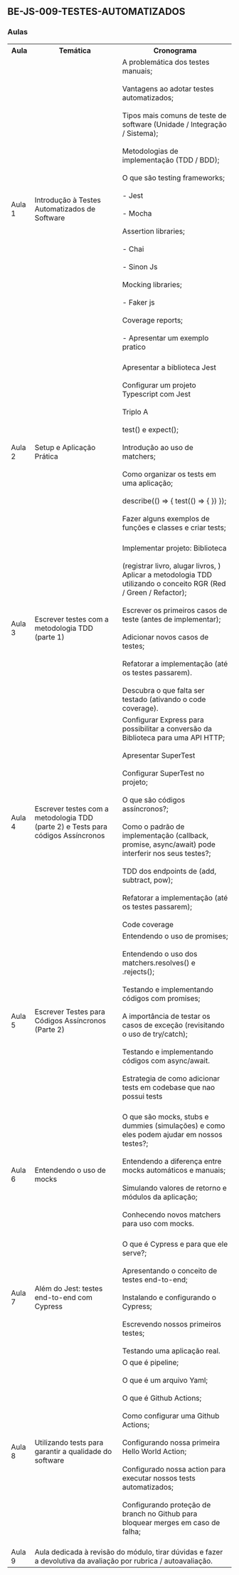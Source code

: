 ## **BE-JS-009-TESTES-AUTOMATIZADOS**

### Aulas

<table>
  <tr>
    <th>Aula</th>
    <th>Temática</th>
    <th>Cronograma</th>
  </tr>

<tr>
  <td>Aula 1</td>
  <td>Introdução à Testes Automatizados de Software</td>
  <td>
    A problemática dos testes manuais;<br /><br />
    Vantagens ao adotar testes automatizados;<br /><br />
    Tipos mais comuns de teste de software (Unidade / Integração / Sistema);<br /><br />
    Metodologias de implementação (TDD / BDD);<br /><br />
    O que são testing frameworks; <br /> <br />
      - Jest <br /> <br />
      - Mocha <br /> <br />
    Assertion libraries; <br /> <br />
      - Chai <br /> <br />
      - Sinon Js <br /> <br />
    Mocking libraries; <br /> <br />
      - Faker js  <br /> <br />
    Coverage reports; <br /> <br />
      - Apresentar um exemplo pratico <br /> <br />
  </td>
</tr>

<tr>
  <td>Aula 2</td>
  <td>Setup e Aplicação Prática</td>
  <td>
    Apresentar a biblioteca Jest <br/><br />
    Configurar um projeto Typescript com Jest <br /><br />
    Triplo A <br/><br />
    test() e expect();<br /><br />
    Introdução ao uso de matchers;<br /><br />
    Como organizar os tests em uma aplicação;<br /><br />
    describe(() => {
      test(() => {
      })
    });<br /><br />
    Fazer alguns exemplos de funções e classes e criar tests; <br /><br />
  </td>
</tr>

<tr>
  <td>Aula 3</td>
  <td>Escrever testes com a metodologia TDD (parte 1)</td>
  <td>
    Implementar projeto: Biblioteca<br /><br /> (registrar livro, alugar livros, )
    Aplicar a metodologia TDD utilizando o conceito RGR (Red / Green / Refactor);<br /><br />
    Escrever os primeiros casos de teste (antes de implementar);<br /><br />
    Adicionar novos casos de testes;<br /><br />
    Refatorar a implementação (até os testes passarem). <br /><br />
    Descubra o que falta ser testado (ativando o code coverage).
  </td>
</tr>

<tr>
  <td>Aula 4</td>
  <td>Escrever testes com a metodologia TDD (parte 2) e Tests para códigos Assíncronos</td>
  <td>
    Configurar Express para possibilitar a conversão da Biblioteca para uma API HTTP;<br /><br />
    Apresentar SuperTest<br /><br />
    Configurar SuperTest no projeto;<br /><br />
    O que são códigos assíncronos?;<br /><br />
    Como o padrão de implementação (callback, promise, async/await) pode interferir nos seus testes?;<br /><br />
    TDD dos endpoints de (add, subtract, pow);<br /><br />
    Refatorar a implementação (até os testes passarem);<br /><br />
    Code coverage
  </td>
</tr>

<tr>
  <td>Aula 5</td>
  <td>Escrever Testes para Códigos Assíncronos (Parte 2)</td>
  <td>
    Entendendo o uso de promises;<br /><br />
    Entendendo o uso dos matchers.resolves() e .rejects();<br /><br />
    Testando e implementando códigos com promises;<br /><br />
    A importância de testar os casos de exceção (revisitando o uso de try/catch);<br /><br />
    Testando e implementando códigos com async/await.<br /><br />
    Estrategia de como adicionar tests em codebase que nao possui tests<br /><br />
  </td>
</tr>

<tr>
  <td>Aula 6</td>
  <td>Entendendo o uso de mocks</td>
  <td>
    O que são mocks, stubs e dummies (simulações) e como eles podem ajudar em nossos testes?;<br /><br />
    Entendendo a diferença entre mocks automáticos e manuais;<br /><br />
    Simulando valores de retorno e módulos da aplicação;<br /><br />
    Conhecendo novos matchers para uso com mocks.<br /><br />
  </td>
</tr>

<tr>
  <td>Aula 7</td>
  <td>Além do Jest: testes end-to-end com Cypress</td>
  <td>
    O que é Cypress e para que ele serve?;<br /><br />
    Apresentando o conceito de testes end-to-end;<br /><br />
    Instalando e configurando o Cypress;<br /><br />
    Escrevendo nossos primeiros testes;<br /><br />
    Testando uma aplicação real.
  </td>
</tr>

<tr>
  <td>Aula 8</td>
  <td>Utilizando tests para garantir a qualidade do software</td>
  <td>
    O que é pipeline;<br /><br />
    O que é um arquivo Yaml; <br /><br />
    O que é Github Actions;<br /><br />
    Como configurar uma Github Actions;<br /><br />
    Configurando nossa primeira Hello World Action;<br /><br />
    Configurado nossa action para executar nossos tests automatizados;<br /><br />
    Configurando proteção de branch no Github para bloquear merges em caso de falha;<br /><br />
  </td>
</tr>

<tr>
<td>Aula 9</td>
<td colspan="3">Aula dedicada à revisão do módulo, tirar dúvidas e fazer a devolutiva da avaliação por rubrica / autoavaliação.</td>
</tr>
</table>
